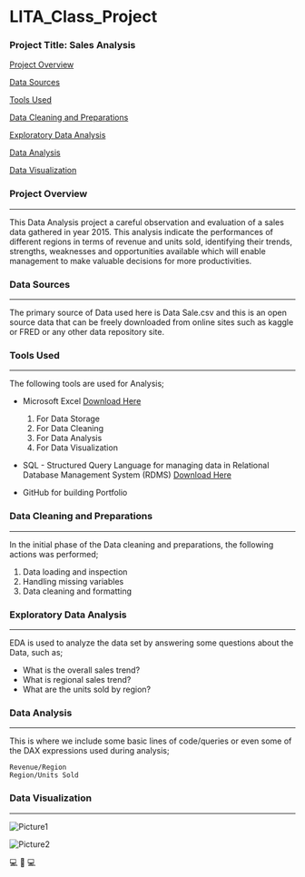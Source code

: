 # LITA_Class_Project

### Project Title: Sales Analysis

[Project Overview](#project-overview)

[Data Sources](#data-sources)

[Tools Used](#tools-used)

[Data Cleaning and Preparations](#data-cleaning-and-preparations)

[Exploratory Data Analysis](#exploratory-data-analysis)

[Data Analysis](#data-analysis)

[Data Visualization](#data-visualization)

### Project Overview
---
This Data Analysis project a careful observation and evaluation of a sales data gathered in year 2015. This analysis indicate the performances of different regions in terms of revenue and units sold, identifying their trends, strengths, weaknesses and opportunities available which will enable management to make valuable decisions for more productivities.

### Data Sources
---
The primary source of Data used here is Data Sale.csv and this is an open source data that can be freely downloaded from online sites such as kaggle or FRED or any other data repository site.

### Tools Used
---
The following tools are used for Analysis;
- Microsoft Excel [Download Here](https://www.microsoft.com)
   1. For Data Storage
   2. For Data Cleaning
   3. For Data Analysis
   4. For Data Visualization

- SQL - Structured Query Language for managing data in Relational Database Management System (RDMS) [Download Here](https://www.microsoft.com/en-us/sql-server/sql-server-downloads)
- GitHub for building Portfolio 

### Data Cleaning and Preparations
---
In the initial phase of the Data cleaning and preparations, the following actions was performed;
1. Data loading and inspection
2. Handling missing variables 
3. Data cleaning and formatting

### Exploratory Data Analysis
---
EDA is used to analyze the data set by answering some questions about the Data, such as;
- What is the overall sales trend?
- What is regional sales trend?
- What are the units sold by region?

### Data Analysis
---
This is where we include some basic lines of code/queries or even some of the DAX expressions used during analysis;

```Excel
Revenue/Region
Region/Units Sold
```
### Data Visualization
---

![Picture1](https://github.com/user-attachments/assets/8381e9b0-25c2-497d-ad51-2078bcada706)


![Picture2](https://github.com/user-attachments/assets/05c43f66-a67b-4651-aa04-aa225090047e)

💻  🥇  💻
